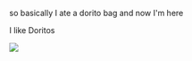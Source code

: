 so basically I ate a dorito bag and now I'm here

I like Doritos

![](https://komarev.com/ghpvc/?username=0xsweat&label=PROFILE+VIEWS)
